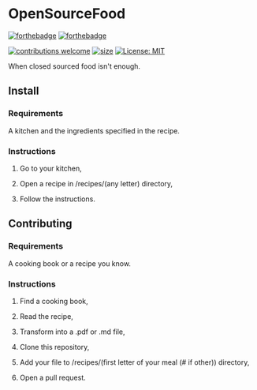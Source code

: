 # OpenSourceFood

[![forthebadge](https://forthebadge.com/images/badges/built-with-grammas-recipe.svg)](https://forthebadge.com)
[![forthebadge](https://forthebadge.com/images/badges/mom-made-pizza-rolls.svg)](https://forthebadge.com)

[![contributions welcome](https://img.shields.io/badge/contributions-welcome-brightgreen.svg?style=flat)](https://github.com/Gcat101/open-source-food/pulls)
[![size](https://img.shields.io/badge/dynamic/json?color=informational&label=Size&query=2.size&suffix=%20Bytes&url=https%3A%2F%2Fapi.github.com%2Frepos%2FGcat101%2Fopen-source-food%2Fcontents)](https://github.com/Gcat101/open-source-food/tree/main/recipes)
[![License: MIT](https://img.shields.io/badge/License-MIT-yellow.svg)](https://opensource.org/licenses/MIT)

When closed sourced food isn't enough.

## Install

### Requirements

A kitchen and the ingredients specified in the recipe.

### Instructions

1. Go to your kitchen,

2. Open a recipe in /recipes/(any letter) directory,

3. Follow the instructions.

## Contributing

### Requirements

A cooking book or a recipe you know.

### Instructions

1. Find a cooking book,

2. Read the recipe,

3. Transform into a .pdf or .md file,

4. Clone this repository,

5. Add your file to /recipes/(first letter of your meal (# if other)) directory,

6. Open a pull request.
